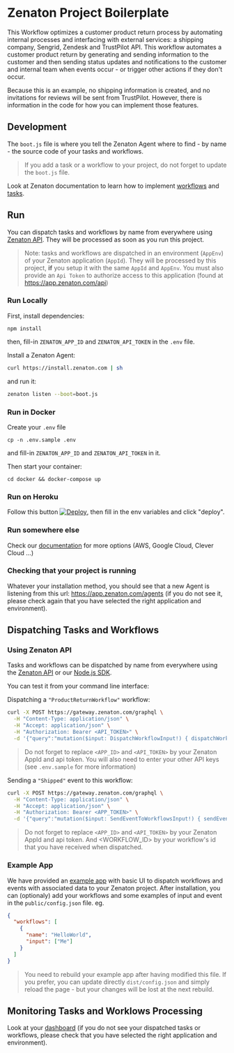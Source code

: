 # Zenaton Project Boilerplate

This Workflow optimizes a customer product return process by automating internal processes and interfacing with external services: a shipping company, Sengrid, Zendesk and TrustPilot API. This workflow automates a customer product return by generating and sending information to the customer and then sending status updates and notifications to the customer and internal team when events occur - or trigger other actions if they don't occur.

Because this is an example, no shipping information is created, and no invitations for reviews will be sent from TrustPilot. However, there is information in the code for how you can implement those features.

## Development

The `boot.js` file is where you tell the Zenaton Agent where to find - by name - the source code of your tasks and workflows.

> If you add a task or a workflow to your project, do not forget to update the `boot.js` file.

Look at Zenaton documentation to learn how to implement [workflows](https://docs.zenaton.com/workflows/implementation/) and [tasks](https://docs.zenaton.com/tasks/implementation/).

## Run

You can dispatch tasks and workflows by name from everywhere using [Zenaton API](https://docs.zenaton.com/client/graphql-api/). They will be processed as soon as you run this project.

> Note: tasks and workflows are dispatched in an environment (`AppEnv`) of your Zenaton application (`AppId`). They will be processed by this project, **if** you setup it with the same `AppId` and `AppEnv`. You must also provide an `Api Token` to authorize access to this application (found at https://app.zenaton.com/api)

### Run Locally

First, install dependencies:

```
npm install
```

then, fill-in `ZENATON_APP_ID` and `ZENATON_API_TOKEN` in the `.env` file.

Install a Zenaton Agent:

```sh
curl https://install.zenaton.com | sh
```

and run it:

```sh
zenaton listen --boot=boot.js
```

### Run in Docker

Create your `.env` file

```
cp -n .env.sample .env
```

and fill-in `ZENATON_APP_ID` and `ZENATON_API_TOKEN` in it.

Then start your container:

```
cd docker && docker-compose up
```

### Run on Heroku

Follow this button [![Deploy](https://www.herokucdn.com/deploy/button.svg)](https://heroku.com/deploy), then fill in the env variables and click "deploy".

### Run somewhere else

Check our [documentation](https://docs.zenaton.com/going-to-production/) for more options (AWS, Google Cloud, Clever Cloud ...)

### Checking that your project is running

Whatever your installation method, you should see that a new Agent is listening from this url: https://app.zenaton.com/agents (if you do not see it, please check again that you have selected the right application and environment).

## Dispatching Tasks and Workflows

### Using Zenaton API

Tasks and workflows can be dispatched by name from everywhere using the [Zenaton API](https://docs.zenaton.com/client/graphql-api/) or our [Node.js SDK](https://github.com/zenaton/zenaton-node).

You can test it from your command line interface:

Dispatching a `"ProductReturnWorkflow"` workflow:

```bash
curl -X POST https://gateway.zenaton.com/graphql \
  -H "Content-Type: application/json" \
  -H "Accept: application/json" \
  -H "Authorization: Bearer <API_TOKEN>" \
  -d '{"query":"mutation($input: DispatchWorkflowInput!) { dispatchWorkflow(input: $input) { id } }","variables":{"input":{"appId":"<APP_KEY>","environment":"dev","name":"ProductReturnWorkflow","input":"[{\"email\":\"my@email.com\", \"status\":\"status1\"}]"}}}'
```

> Do not forget to replace `<APP_ID>` and `<API_TOKEN>` by your Zenaton AppId and api token. You will also need to enter your other API keys (see `.env.sample` for more information)

Sending a `"Shipped"` event to this workflow:

```bash
curl -X POST https://gateway.zenaton.com/graphql \
  -H "Content-Type: application/json" \
  -H "Accept: application/json" \
  -H "Authorization: Bearer <APP_TOKEN>" \
  -d '{"query":"mutation($input: SendEventToWorkflowsInput!) { sendEventToWorkflows(input: $input) { status } }","variables":{"input":{"appId":"<APP_ID>","environment":"dev","name":"Shipped","data":"[]","selector":{"id":"<WORKFLOW_ID>"}}}}'
```

> Do not forget to replace `<APP_ID>` and `<API_TOKEN>` by your Zenaton AppId and api token. And <WORKFLOW_ID> by your workflow's id that you have received when dispatched.

### Example App

We have provided an [example app](https://github.com/zenaton/nodejs-example-app) with basic UI to dispatch workflows and events with associated data to your Zenaton project. After installation, you can (optionaly) add your workflows and some examples of input and event in the `public/config.json` file. eg.

```json
{
  "workflows": [
    {
      "name": "HelloWorld",
      "input": ["Me"]
    }
  ]
}
```

> You need to rebuild your example app after having modified this file. If you prefer, you can update directly `dist/config.json` and simply reload the page - but your changes will be lost at the next rebuild.

## Monitoring Tasks and Worklows Processing

Look at your [dashboard](https://app.zenaton.com/workflows) (if you do not see your dispatched tasks or workflows, please check that you have selected the right application and environment).
